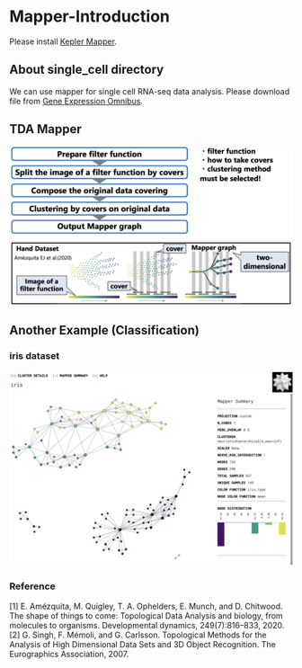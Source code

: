 # Mapper-Introduction
Please install [Kepler Mapper](https://kepler-mapper.scikit-tda.org/en/latest/).

## About single_cell directory
We can use mapper for single cell RNA-seq data analysis. Please download file from [Gene Expression Omnibus](https://www.ncbi.nlm.nih.gov/geo/).

## TDA Mapper
![Mapper](image/mapper.png)

## Another Example (Classification)
### iris dataset
![iris](image/iris.png)


### Reference
[1] E. Amézquita, M. Quigley, T. A. Ophelders, E. Munch, and D. Chitwood. The shape of things to come: Topological Data Analysis and biology, from molecules to organisms. Developmental dynamics, 249(7):816–833, 2020.  
[2] G. Singh, F. Mémoli, and G. Carlsson. Topological Methods for the Analysis of High Dimensional Data Sets and 3D Object Recognition. The Eurographics Association, 2007.
